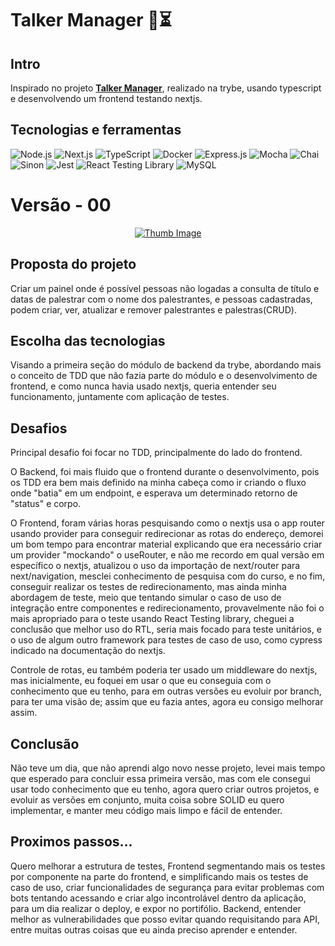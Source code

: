 # Talker Manager 🚧⏳

## Intro

Inspirado no projeto [**Talker Manager**](https://github.com/davidrogger/trybe-project-talker-manager), realizado na trybe, usando typescript e desenvolvendo um frontend testando nextjs.

## Tecnologias e ferramentas

![Node.js](https://img.shields.io/badge/-Nodejs-339933?&logo=Node.js&logoColor=ffffff)
![Next.js](https://img.shields.io/badge/-Nextjs-000?&logo=Next.js)
![TypeScript](https://img.shields.io/badge/-TypeScript-235a97?&logo=typescript&logoColor=ffffff)
![Docker](https://img.shields.io/badge/-Docker-fff?&logo=docker)
![Express.js](https://img.shields.io/badge/-Express-339999?&logo=express&logoColor=ffffff)
![Mocha](https://img.shields.io/badge/-Mocha-896446?&logo=mocha&logoColor=ffffff)
![Chai](https://img.shields.io/badge/-Chai-a40802?&logo=chai)
![Sinon](https://img.shields.io/badge/-Sinon-1?logo=sinon)
![Jest](https://img.shields.io/badge/-Jest-C63D15?&logo=jest)
![React Testing Library](https://img.shields.io/badge/-RTL-242526?&logo=testing-library)
![MySQL](https://img.shields.io/badge/-MySQL-EAA221?&logo=mysql&logoColor=1e4c68)

# Versão - 00

<div style="text-align: center">

  [![Thumb Image](https://img.youtube.com/vi/5j2_DD0e708/0.jpg)](https://www.youtube.com/watch?v=5j2_DD0e708)

</div>

## Proposta do projeto

Criar um painel onde é possível pessoas não logadas a consulta de título e datas de palestrar com o nome dos palestrantes, e pessoas cadastradas, podem criar,  ver, atualizar e remover palestrantes e palestras(CRUD).

## Escolha das tecnologias

Visando a primeira seção do módulo de backend da trybe, abordando mais o conceito de TDD que não fazia parte do módulo e o desenvolvimento de frontend, e como nunca havia usado nextjs, queria entender seu funcionamento, juntamente com aplicação de testes.

## Desafios

Principal desafio foi focar no TDD, principalmente do lado do frontend.

O Backend, foi mais fluido que o frontend durante o desenvolvimento, pois os TDD era bem mais definido na minha cabeça como ir criando o fluxo onde "batia" em um endpoint, e esperava um determinado retorno de "status" e corpo.

O Frontend, foram várias horas pesquisando como o nextjs usa o app router usando provider para conseguir redirecionar as rotas do endereço, demorei um bom tempo para encontrar material explicando que era necessário criar um provider "mockando" o useRouter, e não me recordo em qual versão em específico o nextjs, atualizou o uso da importação de next/router para next/navigation, mesclei conhecimento de pesquisa com do curso, e no fim, conseguir realizar os testes de redirecionamento, mas ainda minha abordagem de teste, meio que tentando simular o caso de uso de integração entre componentes e redirecionamento, provavelmente não foi o mais apropriado para o teste usando React Testing library, cheguei a conclusão que melhor uso do RTL, seria mais focado para teste unitários, e o uso de algum outro framework para testes de caso de uso, como cypress indicado na documentação do nextjs.

Controle de rotas, eu também poderia ter usado um middleware do nextjs, mas inicialmente, eu foquei em usar o que eu conseguia com o conhecimento que eu tenho, para em outras versões eu evoluir por branch, para ter uma visão de; assim que eu fazia antes, agora eu consigo melhorar assim.

## Conclusão

Não teve um dia, que não aprendi algo novo nesse projeto, levei mais tempo que esperado para concluir essa primeira versão, mas com ele consegui usar todo conhecimento que eu tenho, agora quero criar outros projetos, e evoluir as versões em conjunto, muita coisa sobre SOLID eu quero implementar, e manter meu código mais limpo e fácil de entender.

## Proximos passos...

Quero melhorar a estrutura de testes,
Frontend segmentando mais os testes por componente na parte do frontend, e simplificando mais os testes de caso de uso, criar funcionalidades de segurança para evitar problemas com bots tentando acessando e criar algo incontrolável dentro da aplicação, para um dia realizar o deploy, e expor no portifólio.
Backend, entender melhor as vulnerabilidades que posso evitar quando requisitando para API, entre muitas outras coisas que eu ainda preciso aprender e entender.
